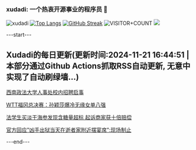 ### xudadi: 一个热衷开源事业的程序员 👋

![xudadi](https://github-readme-stats-git-masterorgs-github-readme-stats-team.vercel.app/api?username=xudadi)
[![Top Langs](https://github-readme-stats.vercel.app/api/top-langs/?username=xudadi)](https://github.com/anuraghazra/github-readme-stats)
[![GitHub Streak](https://streak-stats.demolab.com?user=xudadi&locale=zh_Hans)](https://git.io/streak-stats)
![VISITOR+COUNT](https://komarev.com/ghpvc/?username=xudadi&label=VISITOR+COUNT)
![](https://raw.githubusercontent.com/xudadi/xudadi/main/assets/github-contribution-grid-snake.svg)


---start---

## Xudadi的每日更新(更新时间:2024-11-21 16:44:51 | 本部分通过Github Actions抓取RSS自动更新, 无意中实现了自动刷绿墙...)

[西南政法大学人事处校内招聘启事](https://www.gongkaoleida.com/article/2202427)

[WTT福冈总决赛：孙颖莎爆冷无缘女单八强](https://m.163.com/news/article/JHH6JU48053469LG.html)

[法学生买淡干海参发现含糖量超标 起诉商家获十倍赔偿](https://m.163.com/news/article/JHH2SAB90514R9KQ.html)

[官方回应"凶手出狱当天在逝者家附近摆宴席":现场制止](https://m.163.com/news/article/JHH050QP051492T3.html)

---end---
